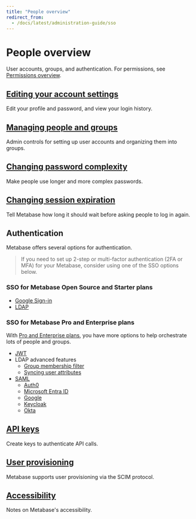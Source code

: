 ```yaml
---
title: "People overview"
redirect_from:
  - /docs/latest/administration-guide/sso
---
```


# People overview

User accounts, groups, and authentication. For permissions, see [Permissions overview](../../permissions/start.md).

## [Editing your account settings](../account-settings.md)

Edit your profile and password, and view your login history.

## [Managing people and groups](../managing.md)

Admin controls for setting up user accounts and organizing them into groups.

## [Changing password complexity](../changing-password-complexity.md)

Make people use longer and more complex passwords.

## [Changing session expiration](../changing-session-expiration.md)

Tell Metabase how long it should wait before asking people to log in again.

## Authentication

Metabase offers several options for authentication.

> If you need to set up 2-step or multi-factor authentication (2FA or MFA) for your Metabase, consider using one of the SSO options below.

### SSO for Metabase Open Source and Starter plans

- [Google Sign-in](../google-sign-in.md)
- [LDAP](../ldap.md)

### SSO for Metabase Pro and Enterprise plans

With [Pro and Enterprise plans](https://www.metabase.com/pricing/), you have more options to help orchestrate lots of people and groups.

- [JWT][jwt]
- LDAP advanced features
  - [Group membership filter](../ldap.md#ldap-group-membership-filter)
  - [Syncing user attributes](../ldap.md#syncing-user-attributes-with-ldap)
- [SAML][saml]
  - [Auth0][saml-auth0]
  - [Microsoft Entra ID][azure-ad]
  - [Google][saml-google]
  - [Keycloak][saml-keycloak]
  - [Okta][saml-okta]

## [API keys](../api-keys.md)

Create keys to authenticate API calls.

## [User provisioning](../user-provisioning.md)

Metabase supports user provisioning via the SCIM protocol.

## [Accessibility](../accessibility.md)

Notes on Metabase's accessibility.

[azure-ad]: ./saml-azure.md
[google-sign-in]: ./google-and-ldap.md#enabling-google-sign-in
[jwt]: ./authenticating-with-jwt.md
[ldap]: ./google-and-ldap.md#enabling-ldap-authentication
[ldap-group-membership-filter]: ./google-and-ldap.md#ldap-group-membership-filter
[ldap-user-attributes]: ./google-and-ldap.md#syncing-user-attributes-with-ldap
[saml-okta]: ./saml-okta.md
[saml]: ./authenticating-with-saml.md
[saml-auth0]: ./saml-auth0.md
[saml-google]: ./saml-google.md
[saml-keycloak]: ./saml-keycloak.md
[sso-def]: https://www.metabase.com/glossary/sso

